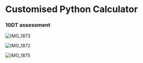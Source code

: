 # Customised Python Calculator
### 10DT assessment


![IMG_1873](https://user-images.githubusercontent.com/103608431/192412279-b779d27f-dd7c-4ea4-b28a-f53778bfee0c.png)

![IMG_1872](https://user-images.githubusercontent.com/103608431/192412266-10b32d2d-12a6-4248-bd82-0be3da151507.png)

![IMG_1875](https://user-images.githubusercontent.com/103608431/192412189-edf6f2ab-47c8-425b-9127-02b34c31c3b1.png)
